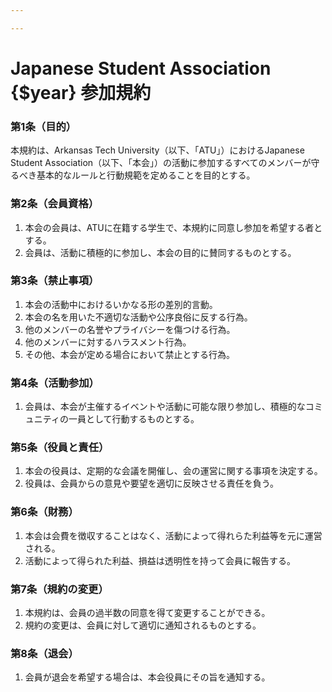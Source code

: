 ```yaml
---

---
```


# Japanese Student Association {$year} 参加規約

### 第1条（目的）
本規約は、Arkansas Tech University（以下、「ATU」）におけるJapanese Student Association（以下、「本会」）の活動に参加するすべてのメンバーが守るべき基本的なルールと行動規範を定めることを目的とする。

### 第2条（会員資格）
1. 本会の会員は、ATUに在籍する学生で、本規約に同意し参加を希望する者とする。
2. 会員は、活動に積極的に参加し、本会の目的に賛同するものとする。

### 第3条（禁止事項）
1. 本会の活動中におけるいかなる形の差別的言動。
2. 本会の名を用いた不適切な活動や公序良俗に反する行為。
3. 他のメンバーの名誉やプライバシーを傷つける行為。
4. 他のメンバーに対するハラスメント行為。
5. その他、本会が定める場合において禁止とする行為。

### 第4条（活動参加）
1. 会員は、本会が主催するイベントや活動に可能な限り参加し、積極的なコミュニティの一員として行動するものとする。

### 第5条（役員と責任）
1. 本会の役員は、定期的な会議を開催し、会の運営に関する事項を決定する。
2. 役員は、会員からの意見や要望を適切に反映させる責任を負う。

### 第6条（財務）
1. 本会は会費を徴収することはなく、活動によって得れらた利益等を元に運営される。
2. 活動によって得られた利益、損益は透明性を持って会員に報告する。

### 第7条（規約の変更）
1. 本規約は、会員の過半数の同意を得て変更することができる。
2. 規約の変更は、会員に対して適切に通知されるものとする。

### 第8条（退会）
1. 会員が退会を希望する場合は、本会役員にその旨を通知する。

